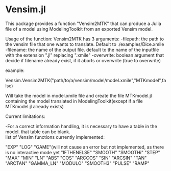 # Vensim.jl 

This package provides a function "Vensim2MTK" that can produce a Julia file of a model using ModelingToolkit from an exported Vensim model.

Usage of the function: 
Vensim2MTK has 3 arguments:
-filepath: the path to the vensim file that one wants to translate. Default to ./examples/Dice.xmile
-filename: the name of the output file. default to the name of the inputfile with the extension ".jl" replacing ".xmile"
-overwrite: boolean argument that decide if filename already exist, if it aborts or overwrite (true to overwrite)

example: 

Vensim.Vensim2MTK("path/to/a/vensim/model/model.xmile","MTKmodel",false) 

Will take the model in model.xmile file and create the file MTKmodel.jl containing the model translated in ModelingToolkit(except if a file MTKmodel.jl already exists) 

Current limitations: 

-For a correct information handling, it is necessary to have a table in the model. that table can be blank.  
list of Vensim functions currently implemented:

"EXP"
"LOG"
"GAME"(will not cause an error but not implemented, as there is no interactive mode yet
"IFTHENELSE"
"SMOOTH"
"SMOOTHi"
"STEP"
"MAX"
"MIN"
"LN"
"ABS"
"COS"
"ARCCOS"
"SIN"
"ARCSIN"
"TAN"
"ARCTAN"
"GAMMA_LN"
"MODULO"
"SMOOTH3"
"PULSE"
"RAMP"
